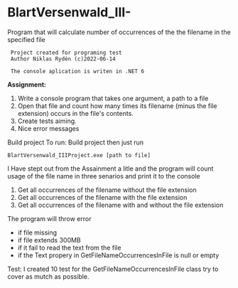 # BlartVersenwald_III-
Program that will calculate number of occurrences of the the filename in the specified file


```
 Project created for programing test
 Author Niklas Rydén (c)2022-06-14
 
 The console aplication is writen in .NET 6
 ````
**Assignment:**
 1. Write a console program that takes one argument, a path to a file
 2. Open that file and count how many times its filename (minus the file extension) occurs in the file's contents.
 3. Create tests aiming.
 4. Nice error messages
 
 
 Build project
 To run: 
  Build project
  then just run
 ``` 
 BlartVersenwald_IIIProject.exe [path to file] 
 ```


 I Have stept out from the Assainment a litle and the program will count usage of the file name in three senarios and print it to the console

 1. Get all occurrences of the filename without the file extension
 2. Get all occurrences of the filename with the file extension
 3. Get all occurrences of the filename with and without the file extension
 
 The program will throw error
 - if file missing
 - if file extends 300MB
 - if it fail to read the text from the file
 - if the Text propery in GetFileNameOccurrencesInFile is null or empty

 Test:
 I created 10 test for the GetFileNameOccurrencesInFile class try to cover as mutch as possible.
